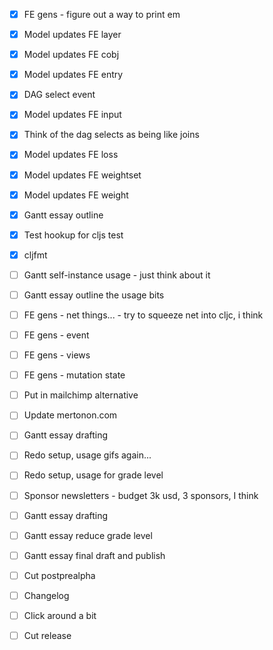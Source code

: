 - [x] FE gens - figure out a way to print em
- [x] Model updates FE layer
- [x] Model updates FE cobj
- [x] Model updates FE entry
- [x] DAG select event

- [x] Model updates FE input
- [x] Think of the dag selects as being like joins
- [x] Model updates FE loss

- [x] Model updates FE weightset
- [x] Model updates FE weight

- [x] Gantt essay outline
- [x] Test hookup for cljs test

- [x] cljfmt
- [ ] Gantt self-instance usage - just think about it
- [ ] Gantt essay outline the usage bits
- [ ] FE gens - net things... - try to squeeze net into cljc, i think
- [ ] FE gens - event
- [ ] FE gens - views
- [ ] FE gens - mutation state
- [ ] Put in mailchimp alternative
- [ ] Update mertonon.com

- [ ] Gantt essay drafting
- [ ] Redo setup, usage gifs again...
- [ ] Redo setup, usage for grade level
- [ ] Sponsor newsletters - budget 3k usd, 3 sponsors, I think
- [ ] Gantt essay drafting
- [ ] Gantt essay reduce grade level

- [ ] Gantt essay final draft and publish
- [ ] Cut postprealpha
- [ ] Changelog
- [ ] Click around a bit
- [ ] Cut release
